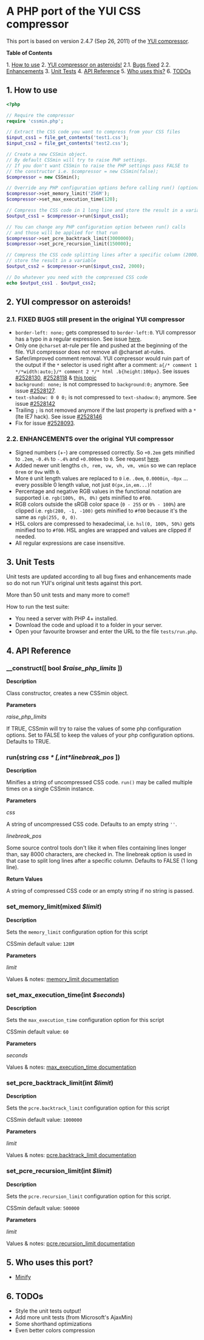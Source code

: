 # A PHP port of the YUI CSS compressor

This port is based on version 2.4.7 (Sep 26, 2011) of the [YUI compressor](https://github.com/yui/yuicompressor).

**Table of Contents**

1\.  [How to use](#howtouse)
2\.  [YUI compressor on asteroids!](#onasteroids)
2.1\.  [Bugs fixed](#bugsfixed)
2.2\.  [Enhancements](#enhancements)
3\.  [Unit Tests](#unittests)
4\.  [API Reference](#api)
5\.  [Who uses this?](#whousesit)
6\.  [TODOs](#todos)  

<a name="howtouse"></a>
## 1\. How to use

```php
<?php

// Require the compressor
require 'cssmin.php';

// Extract the CSS code you want to compress from your CSS files
$input_css1 = file_get_contents('test1.css');
$input_css2 = file_get_contents('test2.css');

// Create a new CSSmin object.
// By default CSSmin will try to raise PHP settings.
// If you don't want CSSmin to raise the PHP settings pass FALSE to
// the constructor i.e. $compressor = new CSSmin(false);
$compressor = new CSSmin();

// Override any PHP configuration options before calling run() (optional)
$compressor->set_memory_limit('256M');
$compressor->set_max_execution_time(120);

// Compress the CSS code in 1 long line and store the result in a variable
$output_css1 = $compressor->run($input_css1);

// You can change any PHP configuration option between run() calls
// and those will be applied for that run
$compressor->set_pcre_backtrack_limit(3000000);
$compressor->set_pcre_recursion_limit(150000);

// Compress the CSS code splitting lines after a specific column (2000) and
// store the result in a variable
$output_css2 = $compressor->run($input_css2, 2000);

// Do whatever you need with the compressed CSS code
echo $output_css1 . $output_css2;
```

<a name="onasteroids"></a>
## 2\. YUI compressor on asteroids!

<a name="bugsfixed"></a>
### 2.1\. FIXED BUGS still present in the original YUI compressor

* `border-left: none;` gets compressed to `border-left:0`. YUI compressor has a typo in a regular expression. See issue [here](https://github.com/yui/yuicompressor/pull/23).
* Only one `@charset` at-rule per file and pushed at the beginning of the file. YUI compressor does not remove all @charset at-rules.
* Safer/improved comment removal. YUI compressor would ruin part of the output if the `*` selector is used right after a comment: `a{/* comment 1 */*width:auto;}/* comment 2 */* html .b{height:100px}`. See issues [#2528130](http://yuilibrary.com/projects/yuicompressor/ticket/2528130), [#2528118](http://yuilibrary.com/projects/yuicompressor/ticket/2528118) & [this topic](http://yuilibrary.com/forum/viewtopic.php?f=94&t=9606)
* `background: none;` is not compressed to `background:0;` anymore. See issue [#2528127](http://yuilibrary.com/projects/yuicompressor/ticket/2528127).
* `text-shadow: 0 0 0;` is not compressed to `text-shadow:0;` anymore. See issue [#2528142](http://yuilibrary.com/projects/yuicompressor/ticket/2528142)
* Trailing `;` is not removed anymore if the last property is prefixed with a `*` (lte IE7 hack). See issue [#2528146](http://yuilibrary.com/projects/yuicompressor/ticket/2528146)
* Fix for issue [#2528093](http://yuilibrary.com/projects/yuicompressor/ticket/2528093).

<a name="enhancements"></a>
### 2.2\. ENHANCEMENTS over the original YUI compressor

* Signed numbers (+-) are compressed correctly. So `+0.2em` gets minified to `.2em`, `-0.4%` to `-.4%` and `+0.000em` to `0`. See request [here](http://yuilibrary.com/forum/viewtopic.php?f=94&t=9307).
* Added newer unit lengths `ch, rem, vw, vh, vm, vmin` so we can replace `0rem` or `0vw` with `0`.
* More `0` unit length values are replaced to `0` i.e. `.0em`, `0.0000in`, `-0px` ... every possible 0 length value, not just `0(px,in,em...)`!
* Percentage and negative RGB values in the functional notation are supported i.e. `rgb(100%, 0%, 0%)` gets minified to `#f00`.
* RGB colors outside the sRGB color space (`0 - 255` or `0% - 100%`) are clipped i.e. `rgb(280, -1, -100)` gets minified to `#f00` because it's the same as `rgb(255, 0, 0)`.
* HSL colors are compressed to hexadecimal, i.e. `hsl(0, 100%, 50%)` gets minified too to `#f00`. HSL angles are wrapped and values are clipped if needed.
* All regular expressions are case insensitive.

<a name="unittests"></a>
## 3\. Unit Tests

Unit tests are updated according to all bug fixes and enhancements made so do not run YUI's original unit tests against this port.

More than 50 unit tests and many more to come!!

How to run the test suite:

* You need a server with PHP 4+ installed.
* Download the code and upload it to a folder in your server.
* Open your favourite browser and enter the URL to the file `tests/run.php`.

<a name="api"></a>
## 4\. API Reference

### __construct([ bool *$raise_php_limits* ])

**Description**

Class constructor, creates a new CSSmin object.

**Parameters**

*raise_php_limits*

If TRUE, CSSmin will try to raise the values of some php configuration options.
Set to FALSE to keep the values of your php configuration options.
Defaults to TRUE.

### run(string *$css* [, int *$linebreak_pos* ])

**Description**

Minifies a string of uncompressed CSS code.
`run()` may be called multiple times on a single CSSmin instance.

**Parameters**

*css*

A string of uncompressed CSS code.
Defaults to an empty string `''`.

*linebreak_pos*

Some source control tools don't like it when files containing lines longer than, say 8000 characters, are checked in.
The linebreak option is used in that case to split long lines after a specific column.
Defaults to FALSE (1 long line).

**Return Values**

A string of compressed CSS code or an empty string if no string is passed.

### set_memory_limit(mixed *$limit*)

**Description**

Sets the `memory_limit` configuration option for this script

CSSmin default value: `128M`

**Parameters**

*limit*

Values & notes: [memory_limit documentation](http://php.net/manual/en/ini.core.php#ini.memory-limit)

### set_max_execution_time(int *$seconds*)

**Description**

Sets the `max_execution_time` configuration option for this script

CSSmin default value: `60`

**Parameters**

*seconds*

Values & notes: [max_execution_time documentation](http://php.net/manual/en/info.configuration.php#ini.max-execution-time)

### set_pcre_backtrack_limit(int *$limit*)

**Description**

Sets the `pcre.backtrack_limit` configuration option for this script

CSSmin default value: `1000000`

**Parameters**

*limit*

Values & notes: [pcre.backtrack_limit documentation](http://php.net/manual/en/pcre.configuration.php#ini.pcre.backtrack-limit)

### set_pcre_recursion_limit(int *$limit*)

**Description**

Sets the `pcre.recursion_limit` configuration option for this script.

CSSmin default value: `500000`

**Parameters**

*limit*

Values & notes: [pcre.recursion_limit documentation](http://php.net/manual/en/pcre.configuration.php#ini.pcre.recursion-limit)

<a name="whousesit"></a>
## 5\. Who uses this port?

* [Minify](https://github.com/mrclay/minify)

<a name="todos"></a>
## 6\. TODOs

* Style the unit tests output!
* Add more unit tests (from Microsoft's AjaxMin)
* Some shorthand optimizations
* Even better colors compression